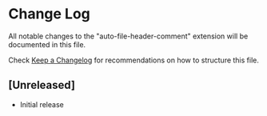 # Change Log

All notable changes to the "auto-file-header-comment" extension will be documented in this file.

Check [Keep a Changelog](http://keepachangelog.com/) for recommendations on how to structure this file.

## [Unreleased]

- Initial release